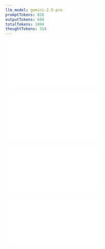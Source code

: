 ```yaml
---
llm_model: gemini-2.5-pro
promptTokens: 826
outputTokens: 660
totalTokens: 1804
thoughtTokens: 318
---
```


![@](steps/prompt.f7129881.md)

![@](steps/file.c2b81c2b.md)

![@](steps/response.6d76b65d.md)

![@](steps/_.6392d69a.md)